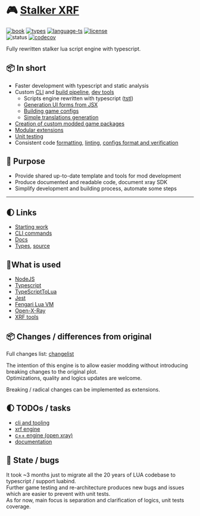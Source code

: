 # 🎮 [Stalker XRF](README.md)

[![book](https://img.shields.io/badge/docs-book-blue.svg?style=flat)](https://xray-forge.github.io/stalker-xrf-book)
[![types](https://img.shields.io/badge/docs-types-blue.svg?style=flat)](https://xray-forge.github.io/xray-16-types/index.html)
[![language-ts](https://img.shields.io/badge/language-typescript-blue.svg?style=flat)](https://github.com/xray-forge/stalker-xrf-engine/search?l=typescript)
[![license](https://img.shields.io/badge/license-MIT-blue.svg?style=flat)](https://github.com/Neloreck/dreamstate/blob/master/LICENSE)
<br/>
![status](https://github.com/xray-forge/stalker-xrf-engine/actions/workflows/build_and_test.yml/badge.svg)
[![codecov](https://codecov.io/gh/xray-forge/stalker-xrf-engine/graph/badge.svg?token=4D1ZLNG8YJ)](https://codecov.io/gh/xray-forge/stalker-xrf-engine)

<p>
Fully rewritten stalker lua script engine with typescript. <br/>
</p>

## 📦 In short

- Faster development with typescript and static analysis
- Custom [CLI](https://xray-forge.github.io/stalker-xrf-book/xrf/cli/cli.html) and [build pipeline](https://xray-forge.github.io/stalker-xrf-book/xrf/building/building.html), [dev tools](https://github.com/xray-forge/stalker-xrf-tools)
  - Scripts engine rewritten with typescript ([tstl](https://typescripttolua.github.io/docs/getting-started))
  - [Generation UI forms from JSX](https://xray-forge.github.io/stalker-xrf-book/xrf/building/building_ui.html)
  - [Building game configs](https://xray-forge.github.io/stalker-xrf-book/xrf/building/building_configs.html)
  - [Simple translations generation](https://xray-forge.github.io/stalker-xrf-book/xrf/building/building_translations.html)
- [Creation of custom modded game packages](https://xray-forge.github.io/stalker-xrf-book/xrf/cli/commands/pack.html)
- [Modular extensions](https://xray-forge.github.io/stalker-xrf-book/xrf/extensions.html)
- [Unit testing](https://xray-forge.github.io/stalker-xrf-book/xrf/cli/commands/test.html)
- Consistent code [formatting](https://xray-forge.github.io/stalker-xrf-book/xrf/cli/commands/format.html),
  [linting](https://xray-forge.github.io/stalker-xrf-book/xrf/cli/commands/lint.html),
  [configs format and verification](https://xray-forge.github.io/stalker-xrf-book/tools/cli/cli.html)

## 📍 Purpose

- Provide shared up-to-date template and tools for mod development
- Produce documented and readable code, document xray SDK
- Simplify development and building process, automate some steps

---

## 🌓 Links

- [Starting work](https://xray-forge.github.io/stalker-xrf-book/INSTALLATION.html)
- [CLI commands](https://xray-forge.github.io/stalker-xrf-book/xrf/cli/commands.html)
- [Docs](https://xray-forge.github.io/stalker-xrf-book/GENERAL.html)
- [Types](https://xray-forge.github.io/xray-16-types/modules.html), [source](https://github.com/xray-forge/xray-16-types)

## 📌What is used

- [NodeJS](https://nodejs.org/en/)
- [Typescript](https://www.typescriptlang.org/)
- [TypeScriptToLua](https://typescripttolua.github.io/docs/getting-started)
- [Jest](https://jestjs.io/)
- [Fengari Lua VM](https://github.com/fengari-lua/fengari)
- [Open-X-Ray](https://github.com/OpenXRay/xray-16)
- [XRF tools](https://github.com/xray-forge/stalker-xrf-tools)

## 📦 Changes / differences from original

Full changes list: [changelist](https://xray-forge.github.io/stalker-xrf-book/changes/changes.html)

The intention of this engine is to allow easier modding without introducing breaking changes to the original plot. <br/>
Optimizations, quality and logics updates are welcome.

Breaking / radical changes can be implemented as extensions.

## 🌓 TODOs / tasks

- [cli and tooling](https://github.com/orgs/xray-forge/projects/3)
- [xrf engine](https://github.com/orgs/xray-forge/projects/4)
- [c++ engine (open xray)](https://github.com/orgs/xray-forge/projects/6)
- [documentation](https://github.com/orgs/xray-forge/projects/5)

## 🧰 State / bugs

It took ~3 months just to migrate all the 20 years of LUA codebase to typescript / support luabind. <br/>
Further game testing and re-architecture produces new bugs and issues which are easier to prevent with unit tests. <br/>
As for now, main focus is separation and clarification of logics, unit tests coverage.
